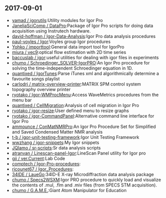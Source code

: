 ## 2017-09-01

* [yamad / igorutils](https://github.com/yamad/igorutils):Utility modules for Igor Pro
* [JaneliaSciComp / DataPro](https://github.com/JaneliaSciComp/DataPro):Package of Igor Pro scripts for doing data acquisition using Instrutech hardware.
* [david-hoffman / Igor-Data-Analysis](https://github.com/david-hoffman/Igor-Data-Analysis):Igor Pro data analysis procedures
* [paul-voyles / Igor](https://github.com/paul-voyles/Igor):Voyles group Igor procedures
* [Yohko / importtool](https://github.com/Yohko/importtool):General data import tool for IgorPro
* [miura / vec9](https://github.com/miura/vec9):optical flow estimation with 2D time series
* [baccuslab / igor](https://github.com/baccuslab/igor):useful utilities for dealing with igor files in experiments
* [chumo / Schroedinger_SOLVER-IgorPRO](https://github.com/chumo/Schroedinger_SOLVER-IgorPRO):An Igor Pro procedure for solving the time-independent Schroedinger equation in 1D.
* [quantixed / IgorTunes](https://github.com/quantixed/IgorTunes):Parse iTunes xml and algorithmically determine a favourite songs playlist
* [carlodri / matrix-overview-printer](https://github.com/carlodri/matrix-overview-printer):MATRIX SPM control system topography overview printer
* [ryotako / Igor-WMProcMenu](https://github.com/ryotako/Igor-WMProcMenu):Access WaveMetrics procedures from the menu bar
* [quantixed / CellMigration](https://github.com/quantixed/CellMigration):Analysis of cell migration in Igor Pro
* [ryotako / igor-resize](https://github.com/ryotako/igor-resize):User defined menu to resize graphs
* [ryotako / igor-CommandPanel](https://github.com/ryotako/igor-CommandPanel):Alternative command line interface for Igor Pro
* [ammounce / ConMatNMRPro](https://github.com/ammounce/ConMatNMRPro):An Igor Pro Procedure Set for Simplified and Saved Condensed Matter NMR analysis
* [t-b / igor-unit-testing-framework](https://github.com/t-b/igor-unit-testing-framework):Igor Unit Testing Framework
* [wwzhang / igor-snippets](https://github.com/wwzhang/igor-snippets):My Igor snippets
* [JQIamo / sr-scripts](https://github.com/JQIamo/sr-scripts):Sr data analysis scripts
* [atranvan / Linescan-panel-Igor](https://github.com/atranvan/Linescan-panel-Igor):LineScan Panel utility for Igor pro
* [gji / ver.Current](https://github.com/gji/ver.Current):Lab Code
* [comptech / Igor-Pro-procedures](https://github.com/comptech/Igor-Pro-procedures):
* [ricounet67 / Igor_Procedures](https://github.com/ricounet67/Igor_Procedures):
* [34IDE / LaueGo](https://github.com/34IDE/LaueGo):34ID-E X-ray Microdiffraction data analysis package
* [chumo / Specs2WSXM](https://github.com/chumo/Specs2WSXM):Igor PRO procedure to quickly load and visualize the contents of .mul, .flm and .miv files (from SPECS STM acquisition).
* [chumo / G.A.M.E.](https://github.com/chumo/G.A.M.E.):Giant Atom Manipulator for Education
